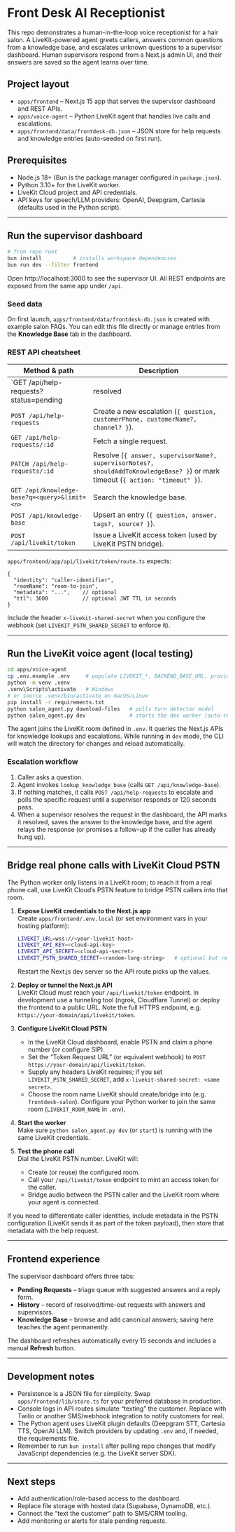 # Front Desk AI Receptionist

This repo demonstrates a human-in-the-loop voice receptionist for a hair salon. A LiveKit-powered agent greets callers, answers common questions from a knowledge base, and escalates unknown questions to a supervisor dashboard. Human supervisors respond from a Next.js admin UI, and their answers are saved so the agent learns over time.

## Project layout

- `apps/frontend` – Next.js 15 app that serves the supervisor dashboard and REST APIs.
- `apps/voice-agent` – Python LiveKit agent that handles live calls and escalations.
- `apps/frontend/data/frontdesk-db.json` – JSON store for help requests and knowledge entries (auto-seeded on first run).

## Prerequisites

- Node.js 18+ (Bun is the package manager configured in `package.json`).
- Python 3.10+ for the LiveKit worker.
- LiveKit Cloud project and API credentials.
- API keys for speech/LLM providers: OpenAI, Deepgram, Cartesia (defaults used in the Python script).

---

## Run the supervisor dashboard

```bash
# from repo root
bun install          # installs workspace dependencies
bun run dev --filter frontend
```

Open http://localhost:3000 to see the supervisor UI. All REST endpoints are exposed from the same app under `/api`.

### Seed data

On first launch, `apps/frontend/data/frontdesk-db.json` is created with example salon FAQs. You can edit this file directly or manage entries from the **Knowledge Base** tab in the dashboard.

### REST API cheatsheet

| Method & path | Description |
| --- | --- |
| `GET /api/help-requests?status=pending|resolved|timeout|all` | List help requests. |
| `POST /api/help-requests` | Create a new escalation (`{ question, customerPhone, customerName?, channel? }`). |
| `GET /api/help-requests/:id` | Fetch a single request. |
| `PATCH /api/help-requests/:id` | Resolve (`{ answer, supervisorName?, supervisorNotes?, shouldAddToKnowledgeBase? }`) or mark timeout (`{ action: "timeout" }`). |
| `GET /api/knowledge-base?q=<query>&limit=<n>` | Search the knowledge base. |
| `POST /api/knowledge-base` | Upsert an entry (`{ question, answer, tags?, source? }`). |
| `POST /api/livekit/token` | Issue a LiveKit access token (used by LiveKit PSTN bridge). |

`apps/frontend/app/api/livekit/token/route.ts` expects:

```jsonc
{
  "identity": "caller-identifier",
  "roomName": "room-to-join",
  "metadata": "...",    // optional
  "ttl": 3600           // optional JWT TTL in seconds
}
```

Include the header `x-livekit-shared-secret` when you configure the webhook (set `LIVEKIT_PSTN_SHARED_SECRET` to enforce it).

---

## Run the LiveKit voice agent (local testing)

```bash
cd apps/voice-agent
cp .env.example .env     # populate LIVEKIT_*, BACKEND_BASE_URL, provider keys
python -m venv .venv
.venv\Scripts\activate   # Windows
# or source .venv/bin/activate on macOS/Linux
pip install -r requirements.txt
python salon_agent.py download-files   # pulls turn detector model
python salon_agent.py dev              # starts the dev worker (auto-reloads)
```

The agent joins the LiveKit room defined in `.env`. It queries the Next.js APIs for knowledge lookups and escalations. While running in `dev` mode, the CLI will watch the directory for changes and reload automatically.

### Escalation workflow

1. Caller asks a question.
2. Agent invokes `lookup_knowledge_base` (calls `GET /api/knowledge-base`).
3. If nothing matches, it calls `POST /api/help-requests` to escalate and polls the specific request until a supervisor responds or 120 seconds pass.
4. When a supervisor resolves the request in the dashboard, the API marks it resolved, saves the answer to the knowledge base, and the agent relays the response (or promises a follow-up if the caller has already hung up).

---

## Bridge real phone calls with LiveKit Cloud PSTN

The Python worker only listens in a LiveKit room; to reach it from a real phone call, use LiveKit Cloud’s PSTN feature to bridge PSTN callers into that room.

1. **Expose LiveKit credentials to the Next.js app**  
   Create `apps/frontend/.env.local` (or set environment vars in your hosting platform):
   ```bash
   LIVEKIT_URL=wss://<your-livekit-host>
   LIVEKIT_API_KEY=<cloud-api-key>
   LIVEKIT_API_SECRET=<cloud-api-secret>
   LIVEKIT_PSTN_SHARED_SECRET=<random-long-string>   # optional but recommended
   ```
   Restart the Next.js dev server so the API route picks up the values.

2. **Deploy or tunnel the Next.js API**  
   LiveKit Cloud must reach your `/api/livekit/token` endpoint. In development use a tunneling tool (ngrok, Cloudflare Tunnel) or deploy the frontend to a public URL. Note the full HTTPS endpoint, e.g. `https://your-domain/api/livekit/token`.

3. **Configure LiveKit Cloud PSTN**  
   - In the LiveKit Cloud dashboard, enable PSTN and claim a phone number (or configure SIP).
   - Set the “Token Request URL” (or equivalent webhook) to `POST https://your-domain/api/livekit/token`.
   - Supply any headers LiveKit requires; if you set `LIVEKIT_PSTN_SHARED_SECRET`, add `x-livekit-shared-secret: <same secret>`.
   - Choose the room name LiveKit should create/bridge into (e.g. `frontdesk-salon`). Configure your Python worker to join the same room (`LIVEKIT_ROOM_NAME` in `.env`).

4. **Start the worker**  
   Make sure `python salon_agent.py dev` (or `start`) is running with the same LiveKit credentials.

5. **Test the phone call**  
   Dial the LiveKit PSTN number. LiveKit will:
   - Create (or reuse) the configured room.
   - Call your `/api/livekit/token` endpoint to mint an access token for the caller.
   - Bridge audio between the PSTN caller and the LiveKit room where your agent is connected.

If you need to differentiate caller identities, include metadata in the PSTN configuration (LiveKit sends it as part of the token payload), then store that metadata with the help request.

---

## Frontend experience

The supervisor dashboard offers three tabs:

- **Pending Requests** – triage queue with suggested answers and a reply form.
- **History** – record of resolved/time-out requests with answers and supervisors.
- **Knowledge Base** – browse and add canonical answers; saving here teaches the agent permanently.

The dashboard refreshes automatically every 15 seconds and includes a manual **Refresh** button.

---

## Development notes

- Persistence is a JSON file for simplicity. Swap `apps/frontend/lib/store.ts` for your preferred database in production.
- Console logs in API routes simulate “texting” the customer. Replace with Twilio or another SMS/webhook integration to notify customers for real.
- The Python agent uses LiveKit plugin defaults (Deepgram STT, Cartesia TTS, OpenAI LLM). Switch providers by updating `.env` and, if needed, the requirements file.
- Remember to run `bun install` after pulling repo changes that modify JavaScript dependencies (e.g. the LiveKit server SDK).

---

## Next steps

- Add authentication/role-based access to the dashboard.
- Replace file storage with hosted data (Supabase, DynamoDB, etc.).
- Connect the “text the customer” path to SMS/CRM tooling.
- Add monitoring or alerts for stale pending requests.
